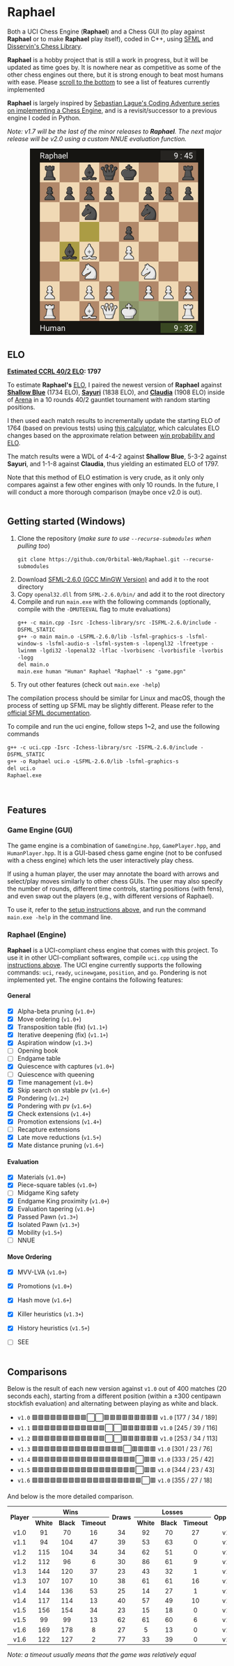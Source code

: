 # Raphael
Both a UCI Chess Engine (**Raphael**) and a Chess GUI (to play against **Raphael** or to make **Raphael** play itself), coded in C++, using [SFML](https://www.sfml-dev.org/) and [Disservin's Chess Library](https://github.com/Disservin/chess-library).

**Raphael** is a hobby project that is still a work in progress, but it will be updated as time goes by. It is nowhere near as competitive as some of the other chess engines out there, but it is strong enough to beat most humans with ease. Please [scroll to the bottom](https://github.com/Orbital-Web/Raphael#raphael-engine) to see a list of features currently implemented

**Raphael** is largely inspired by [Sebastian Lague's Coding Adventure series on implementing a Chess Engine](https://youtu.be/U4ogK0MIzqk), and is a revisit/successor to a previous engine I coded in Python. 

*Note: v1.7 will be the last of the minor releases to **Raphael**. The next major release will be v2.0 using a custom NNUE evaluation function.*

<p align="center">
    <img src="https://github.com/Orbital-Web/Raphael/blob/8667a6f6db60c5cacce297145246f89a22fa5333/Demo.png" alt="demo of Raphael" width=400/>
</p>



## ELO
**[Estimated CCRL 40/2 ELO](http://ccrl.chessdom.com/ccrl/402.archive/): 1797**

To estimate **Raphael's** [ELO](http://ccrl.chessdom.com/ccrl/402.archive/), I paired the newest version of **Raphael** against [**Shallow Blue**](https://github.com/GunshipPenguin/shallow-blue) (1734 ELO), [**Sayuri**](https://github.com/MetalPhaeton/sayuri) (1838 ELO), and [**Claudia**](https://github.com/antoniogarro/Claudia) (1908 ELO) inside of [Arena](http://www.playwitharena.de) in a 10 rounds 40/2 gauntlet tournament with random starting positions. 

I then used each match results to incrementally update the starting ELO of 1764 (based on previous tests) using [this calculator](https://www.omnicalculator.com/sports/elo#a-detailed-analysis-the-meaning-of-elo-coefficients), which calculates ELO changes based on the approximate relation between [win probability and ELO](https://www.chessprogramming.org/Match_Statistics#Elo-Rating_.26_Win-Probability).

The match results were a WDL of 4-4-2 against **Shallow Blue**, 5-3-2 against **Sayuri**, and 1-1-8 against **Claudia**, thus yielding an estimated ELO of 1797.

Note that this method of ELO estimation is very crude, as it only only compares against a few other engines with only 10 rounds. In the future, I will conduct a more thorough comparison (maybe once v2.0 is out).
<br/><br/>



## Getting started (Windows)
1. Clone the repository (*make sure to use `--recurse-submodules` when pulling too*)
    ```
    git clone https://github.com/Orbital-Web/Raphael.git --recurse-submodules
    ```
2. Download [SFML-2.6.0 (GCC MinGW Version)](https://www.sfml-dev.org/download/sfml/2.6.0/) and add it to the root directory
3. Copy `openal32.dll` from `SFML-2.6.0/bin/` and add it to the root directory
4. Compile and run `main.exe` with the following commands (optionally, compile with the `-DMUTEEVAL` flag to mute evaluations)
    ```
    g++ -c main.cpp -Isrc -Ichess-library/src -ISFML-2.6.0/include -DSFML_STATIC
    g++ -o main main.o -LSFML-2.6.0/lib -lsfml-graphics-s -lsfml-window-s -lsfml-audio-s -lsfml-system-s -lopengl32 -lfreetype -lwinmm -lgdi32 -lopenal32 -lflac -lvorbisenc -lvorbisfile -lvorbis -logg
    del main.o
    main.exe human "Human" Raphael "Raphael" -s "game.pgn"
    ```
5. Try out other features (check out `main.exe -help`)

The compilation process should be similar for Linux and macOS, though the process of setting up SFML may be slightly different. Please refer to the [official SFML documentation](https://www.sfml-dev.org/tutorials/2.6/).

To compile and run the uci engine, follow steps 1~2, and use the following commands
```
g++ -c uci.cpp -Isrc -Ichess-library/src -ISFML-2.6.0/include -DSFML_STATIC
g++ -o Raphael uci.o -LSFML-2.6.0/lib -lsfml-graphics-s
del uci.o
Raphael.exe
```
<br/>



## Features
### Game Engine (GUI)
The game engine is a combination of `GameEngine.hpp`, `GamePlayer.hpp`, and `HumanPlayer.hpp`. It is a GUI-based chess game engine (not to be confused with a chess engine) which lets the user interactively play chess. 

If using a human player, the user may annotate the board with arrows and select/play moves similarly to other chess GUIs. The user may also specify the number of rounds, different time controls, starting positions (with fens), and even swap out the players (e.g., with different versions of Raphael). 

To use it, refer to the [setup instructions above](https://github.com/Orbital-Web/Raphael#getting-started-windows), and run the command `main.exe -help` in the command line. 


### Raphael (Engine)
**Raphael** is a UCI-compliant chess engine that comes with this project. To use it in other UCI-compliant softwares, compile `uci.cpp` using the [instructions above](https://github.com/Orbital-Web/Raphael#getting-started-windows). The UCI engine currently supports the following commands: `uci`, `ready`, `ucinewgame`, `position`, and `go`. Pondering is not implemented yet. The engine contains the following features:

#### General
- [x] Alpha-beta pruning        (`v1.0+`)
- [x] Move ordering             (`v1.0+`)
- [x] Transposition table (fix) (`v1.1+`)
- [x] Iterative deepening (fix) (`v1.1+`)
- [x] Aspiration window         (`v1.3+`)
- [ ] Opening book
- [ ] Endgame table
- [x] Quiescence with captures  (`v1.0+`)
- [ ] Quiescence with queening
- [x] Time management           (`v1.0+`)
- [x] Skip search on stable pv  (`v1.6+`)
- [x] Pondering                 (`v1.2+`)
- [x] Pondering with pv         (`v1.6+`)
- [x] Check extensions          (`v1.4+`)
- [x] Promotion extensions      (`v1.4+`)
- [ ] Recapture extensions
- [x] Late move reductions      (`v1.5+`)
- [x] Mate distance pruning     (`v1.6+`)

#### Evaluation
- [x] Materials                 (`v1.0+`)
- [x] Piece-square tables       (`v1.0+`)
- [ ] Midgame King safety
- [x] Endgame King proximity    (`v1.0+`)
- [x] Evaluation tapering       (`v1.0+`)
- [x] Passed Pawn               (`v1.3+`)
- [x] Isolated Pawn             (`v1.3+`)
- [x] Mobility                  (`v1.5+`)
- [ ] NNUE

#### Move Ordering
- [x] MVV-LVA                   (`v1.0+`)
- [x] Promotions                (`v1.0+`)
- [x] Hash move                 (`v1.6+`)
- [x] Killer heuristics         (`v1.3+`)
- [x] History heuristics        (`v1.5+`)
- [ ] SEE
<br/><br/>



## Comparisons
Below is the result of each new version against `v1.0` out of 400 matches (20 seconds each), starting from a different  position (within a ±300 centipawn stockfish evaluation) and alternating between playing as white and black. 
- `v1.0` 🟩🟩🟩🟩🟩🟩🟩🟩🟩⬜⬜🟥🟥🟥🟥🟥🟥🟥🟥🟥 `v1.0` [177 / 34 / 189]
- `v1.1` 🟩🟩🟩🟩🟩🟩🟩🟩🟩🟩🟩🟩⬜⬜🟥🟥🟥🟥🟥🟥 `v1.0` [245 / 39 / 116]
- `v1.2` 🟩🟩🟩🟩🟩🟩🟩🟩🟩🟩🟩🟩⬜⬜🟥🟥🟥🟥🟥🟥 `v1.0` [253 / 34 / 113]
- `v1.3` 🟩🟩🟩🟩🟩🟩🟩🟩🟩🟩🟩🟩🟩🟩🟩⬜🟥🟥🟥🟥 `v1.0` [301 / 23 / 76]
- `v1.4` 🟩🟩🟩🟩🟩🟩🟩🟩🟩🟩🟩🟩🟩🟩🟩🟩🟩⬜🟥🟥 `v1.0` [333 / 25 / 42]
- `v1.5` 🟩🟩🟩🟩🟩🟩🟩🟩🟩🟩🟩🟩🟩🟩🟩🟩🟩⬜🟥🟥 `v1.0` [344 / 23 / 43]
- `v1.6` 🟩🟩🟩🟩🟩🟩🟩🟩🟩🟩🟩🟩🟩🟩🟩🟩🟩🟩⬜🟥 `v1.0` [355 / 27 / 18]

And below is the more detailed comparison.
<table>
    <tr align="center">
        <th rowspan="2">Player</th>
        <th colspan="3"">Wins</th>
        <th rowspan="2">Draws</th>
        <th colspan="3"">Losses</th>
        <th rowspan="2">Opponent</th>
    </tr>
    <tr align="center">
        <th>White</th>
        <th>Black</th>
        <th>Timeout</th>
        <th>White</th>
        <th>Black</th>
        <th>Timeout</th>
    </tr>
    <!--Results-->
    <tr align="center">
        <td>v1.0</td>
        <td>91</td>
        <td>70</td>
        <td>16</td>
        <td>34</td>
        <td>92</td>
        <td>70</td>
        <td>27</td>
        <td>v1.0</td>
    </tr>
    <tr align="center">
        <td>v1.1</td>
        <td>94</td>
        <td>104</td>
        <td>47</td>
        <td>39</td>
        <td>53</td>
        <td>63</td>
        <td>0</td>
        <td>v1.0</td>
    </tr>
    <tr align="center">
        <td>v1.2</td>
        <td>115</td>
        <td>104</td>
        <td>34</td>
        <td>34</td>
        <td>62</td>
        <td>51</td>
        <td>0</td>
        <td>v1.0</td>
    </tr>
    <tr align="center">
        <td>v1.2</td>
        <td>112</td>
        <td>96</td>
        <td>6</td>
        <td>30</td>
        <td>86</td>
        <td>61</td>
        <td>9</td>
        <td>v1.1</td>
    </tr>
    <tr align="center">
        <td>v1.3</td>
        <td>144</td>
        <td>120</td>
        <td>37</td>
        <td>23</td>
        <td>43</td>
        <td>32</td>
        <td>1</td>
        <td>v1.0</td>
    </tr>
    <tr align="center">
        <td>v1.3</td>
        <td>107</td>
        <td>107</td>
        <td>10</td>
        <td>38</td>
        <td>61</td>
        <td>61</td>
        <td>16</td>
        <td>v1.2</td>
    </tr>
    <tr align="center">
        <td>v1.4</td>
        <td>144</td>
        <td>136</td>
        <td>53</td>
        <td>25</td>
        <td>14</td>
        <td>27</td>
        <td>1</td>
        <td>v1.0</td>
    </tr>
    <tr align="center">
        <td>v1.4</td>
        <td>117</td>
        <td>114</td>
        <td>13</td>
        <td>40</td>
        <td>57</td>
        <td>49</td>
        <td>10</td>
        <td>v1.3</td>
    </tr>
    <tr align="center">
        <td>v1.5</td>
        <td>156</td>
        <td>154</td>
        <td>34</td>
        <td>23</td>
        <td>15</td>
        <td>18</td>
        <td>0</td>
        <td>v1.0</td>
    </tr>
    <tr align="center">
        <td>v1.5</td>
        <td>99</td>
        <td>99</td>
        <td>13</td>
        <td>62</td>
        <td>61</td>
        <td>60</td>
        <td>6</td>
        <td>v1.4</td>
    </tr>
    <tr align="center">
        <td>v1.6</td>
        <td>169</td>
        <td>178</td>
        <td>8</td>
        <td>27</td>
        <td>5</td>
        <td>13</td>
        <td>0</td>
        <td>v1.0</td>
    </tr>
    <tr align="center">
        <td>v1.6</td>
        <td>122</td>
        <td>127</td>
        <td>2</td>
        <td>77</td>
        <td>33</td>
        <td>39</td>
        <td>0</td>
        <td>v1.5</td>
    </tr>
</table>

*Note: a timeout usually means that the game was relatively equal*